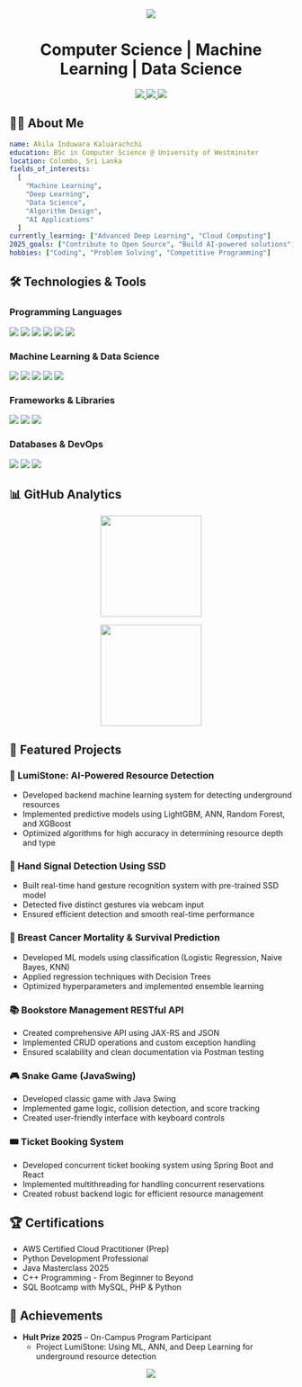 <div align="center">
  <img src="https://capsule-render.vercel.app/api?type=waving&color=gradient&customColorList=12&height=200&section=header&text=Akila%20Induwara%20Kaluarachchi&fontSize=40&animation=fadeIn" />
</div>

<h1 align="center">
  Computer Science | Machine Learning | Data Science
</h1>

<p align="center">
  <a href="mailto:k.a.akilainduwara@gmail.com">
    <img src="https://img.shields.io/badge/Email-k.a.akilainduwara@gmail.com-blue?style=flat-square&logo=gmail" />
  </a>
  <a href="https://www.linkedin.com/in/akilainduwara">
    <img src="https://img.shields.io/badge/LinkedIn-akilainduwara-blue?style=flat-square&logo=linkedin" />
  </a>
  <a href="https://github.com/akilainduwara">
    <img src="https://img.shields.io/badge/GitHub-akilainduwara-blue?style=flat-square&logo=github" />
  </a>
</p>

## 👨‍💻 About Me

```yaml
name: Akila Induwara Kaluarachchi
education: BSc in Computer Science @ University of Westminster
location: Colombo, Sri Lanka
fields_of_interests:
  [
    "Machine Learning",
    "Deep Learning",
    "Data Science",
    "Algorithm Design",
    "AI Applications"
  ]
currently_learning: ["Advanced Deep Learning", "Cloud Computing"]
2025_goals: ["Contribute to Open Source", "Build AI-powered solutions", "AWS Certification"]
hobbies: ["Coding", "Problem Solving", "Competitive Programming"]
```

## 🛠️ Technologies & Tools

### Programming Languages
<p>
  <img src="https://img.shields.io/badge/Java-ED8B00?style=for-the-badge&logo=openjdk&logoColor=white" />
  <img src="https://img.shields.io/badge/Python-3776AB?style=for-the-badge&logo=python&logoColor=white" />
  <img src="https://img.shields.io/badge/C++-00599C?style=for-the-badge&logo=c%2B%2B&logoColor=white" />
  <img src="https://img.shields.io/badge/JavaScript-F7DF1E?style=for-the-badge&logo=javascript&logoColor=black" />
  <img src="https://img.shields.io/badge/TypeScript-007ACC?style=for-the-badge&logo=typescript&logoColor=white" />
  <img src="https://img.shields.io/badge/PHP-777BB4?style=for-the-badge&logo=php&logoColor=white" />
</p>

### Machine Learning & Data Science
<p>
  <img src="https://img.shields.io/badge/TensorFlow-FF6F00?style=for-the-badge&logo=tensorflow&logoColor=white" />
  <img src="https://img.shields.io/badge/Keras-D00000?style=for-the-badge&logo=keras&logoColor=white" />
  <img src="https://img.shields.io/badge/scikit--learn-F7931E?style=for-the-badge&logo=scikit-learn&logoColor=white" />
  <img src="https://img.shields.io/badge/Pandas-150458?style=for-the-badge&logo=pandas&logoColor=white" />
  <img src="https://img.shields.io/badge/NumPy-013243?style=for-the-badge&logo=numpy&logoColor=white" />
</p>

### Frameworks & Libraries
<p>
  <img src="https://img.shields.io/badge/Spring_Boot-6DB33F?style=for-the-badge&logo=spring-boot&logoColor=white" />
  <img src="https://img.shields.io/badge/React-20232A?style=for-the-badge&logo=react&logoColor=61DAFB" />
  <img src="https://img.shields.io/badge/REST_API-009688?style=for-the-badge&logo=fastapi&logoColor=white" />
</p>

### Databases & DevOps
<p>
  <img src="https://img.shields.io/badge/MySQL-4479A1?style=for-the-badge&logo=mysql&logoColor=white" />
  <img src="https://img.shields.io/badge/Git-F05032?style=for-the-badge&logo=git&logoColor=white" />
  <img src="https://img.shields.io/badge/Postman-FF6C37?style=for-the-badge&logo=postman&logoColor=white" />
</p>

## 📊 GitHub Analytics

<p align="center">
  <img height="180em" src="https://github-readme-stats.vercel.app/api?username=akilainduwara&show_icons=true&theme=tokyonight&hide_border=true&count_private=true" />
</p>

<p align="center">
  <img height="180em" src="https://github-readme-stats.vercel.app/api/top-langs/?username=akilainduwara&layout=compact&theme=tokyonight&hide_border=true" />
</p>

## 🚀 Featured Projects

### 🌟 LumiStone: AI-Powered Resource Detection
- Developed backend machine learning system for detecting underground resources
- Implemented predictive models using LightGBM, ANN, Random Forest, and XGBoost
- Optimized algorithms for high accuracy in determining resource depth and type

### 👋 Hand Signal Detection Using SSD
- Built real-time hand gesture recognition system with pre-trained SSD model
- Detected five distinct gestures via webcam input
- Ensured efficient detection and smooth real-time performance

### 💉 Breast Cancer Mortality & Survival Prediction
- Developed ML models using classification (Logistic Regression, Naive Bayes, KNN)
- Applied regression techniques with Decision Trees
- Optimized hyperparameters and implemented ensemble learning

### 📚 Bookstore Management RESTful API
- Created comprehensive API using JAX-RS and JSON
- Implemented CRUD operations and custom exception handling
- Ensured scalability and clean documentation via Postman testing

### 🎮 Snake Game (JavaSwing)
- Developed classic game with Java Swing
- Implemented game logic, collision detection, and score tracking
- Created user-friendly interface with keyboard controls

### 🎟️ Ticket Booking System
- Developed concurrent ticket booking system using Spring Boot and React
- Implemented multithreading for handling concurrent reservations
- Created robust backend logic for efficient resource management

## 🏆 Certifications
- AWS Certified Cloud Practitioner (Prep)
- Python Development Professional
- Java Masterclass 2025
- C++ Programming - From Beginner to Beyond
- SQL Bootcamp with MySQL, PHP & Python

## 🏅 Achievements
- **Hult Prize 2025** – On-Campus Program Participant
  - Project LumiStone: Using ML, ANN, and Deep Learning for underground resource detection

<div align="center">
  <img src="https://capsule-render.vercel.app/api?type=waving&color=gradient&customColorList=12&height=100&section=footer" />
</div>
